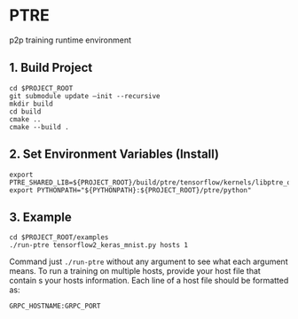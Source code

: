# PTRE
p2p training runtime environment

## 1. Build Project
```
cd $PROJECT_ROOT
git submodule update —init --recursive
mkdir build
cd build
cmake ..
cmake --build .
```

## 2. Set Environment Variables (Install)
```
export PTRE_SHARED_LIB=${PROJECT_ROOT}/build/ptre/tensorflow/kernels/libptre_ops.so
export PYTHONPATH="${PYTHONPATH}:${PROJECT_ROOT}/ptre/python"
```

## 3. Example
```
cd $PROJECT_ROOT/examples
./run-ptre tensorflow2_keras_mnist.py hosts 1
```
Command just `./run-ptre` without any argument to see what each argument means.
To run a training on multiple hosts, provide your host file that contain
s your hosts information.
Each line of a host file should be formatted as:
```
GRPC_HOSTNAME:GRPC_PORT
```
